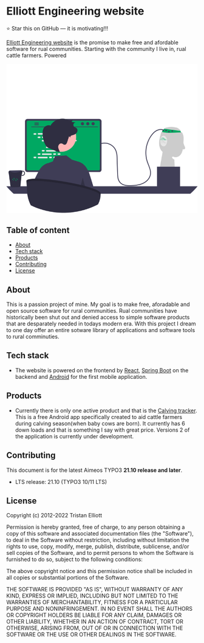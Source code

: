 # Elliott Engineering website

:star: Star this on GitHub — it is motivating!!!

[Elliott Engineering website](http://elliottengineering-env.eba-syuvmfvy.ca-central-1.elasticbeanstalk.com/) is the promise to make free and afordable software for rual communities. Starting with the community I live in, rual cattle farmers. Powered 

![small image of a man typing at a computer. Should convey a techy feeling](src/frontend/demo-app/src/Resources/HomePageImage.png)

## Table of content

- [About](#about)
- [Tech stack](#tech-stack)
- [Products](#products)
- [Contributing](#contributing)
- [License](#license)




## About

This is a passion project of mine. My goal is to make free, aforadable and open source software for rural communities. Rual communities have historically been shut out and denied access to simple software products that are desparately needed in todays modern era. With this project I dream to one day offer an entire sotware library of applications and software tools to rural comminuties.

## Tech stack

- The website is powered on the frontend by [React](https://reactjs.org/), [Spring Boot](https://spring.io/projects/spring-boot) on the backend and [Android](https://developer.android.com/) for the first mobile application.


## Products
- Currently there is only one active product and that is the [Calving tracker](https://play.google.com/store/apps/details?id=com.elliottSoftware.ecalvingtracker&hl=en&gl=US). This is a free Android app specifically created to aid cattle farmers during calving season(when baby cows are born). It currently has 6 down loads and that is something I say with great price. Versions 2 of the application is currently under development.

## Contributing

This document is for the latest Aimeos TYPO3 **21.10 release and later**.

- LTS release: 21.10 (TYPO3 10/11 LTS)

## License
Copyright (c) 2012-2022 Tristan Elliott

Permission is hereby granted, free of charge, to any person obtaining
a copy of this software and associated documentation files (the
"Software"), to deal in the Software without restriction, including
without limitation the rights to use, copy, modify, merge, publish,
distribute, sublicense, and/or sell copies of the Software, and to
permit persons to whom the Software is furnished to do so, subject to
the following conditions:

The above copyright notice and this permission notice shall be
included in all copies or substantial portions of the Software.

THE SOFTWARE IS PROVIDED "AS IS", WITHOUT WARRANTY OF ANY KIND,
EXPRESS OR IMPLIED, INCLUDING BUT NOT LIMITED TO THE WARRANTIES OF
MERCHANTABILITY, FITNESS FOR A PARTICULAR PURPOSE AND
NONINFRINGEMENT. IN NO EVENT SHALL THE AUTHORS OR COPYRIGHT HOLDERS BE
LIABLE FOR ANY CLAIM, DAMAGES OR OTHER LIABILITY, WHETHER IN AN ACTION
OF CONTRACT, TORT OR OTHERWISE, ARISING FROM, OUT OF OR IN CONNECTION
WITH THE SOFTWARE OR THE USE OR OTHER DEALINGS IN THE SOFTWARE.

